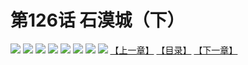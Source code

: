 # 第126话 石漠城（下）
![](https://mhpic.xiaomingtaiji.net/comic/D/斗破苍穹拆分版/126话/1.jpg-zymk.middle.webp)
![](https://mhpic.xiaomingtaiji.net/comic/D/斗破苍穹拆分版/126话/2.jpg-zymk.middle.webp)
![](https://mhpic.xiaomingtaiji.net/comic/D/斗破苍穹拆分版/126话/3.jpg-zymk.middle.webp)
![](https://mhpic.xiaomingtaiji.net/comic/D/斗破苍穹拆分版/126话/4.jpg-zymk.middle.webp)
![](https://mhpic.xiaomingtaiji.net/comic/D/斗破苍穹拆分版/126话/5.jpg-zymk.middle.webp)
![](https://mhpic.xiaomingtaiji.net/comic/D/斗破苍穹拆分版/126话/6.jpg-zymk.middle.webp)
![](https://mhpic.xiaomingtaiji.net/comic/D/斗破苍穹拆分版/126话/7.jpg-zymk.middle.webp)
![](https://mhpic.xiaomingtaiji.net/comic/D/斗破苍穹拆分版/126话/8.jpg-zymk.middle.webp)
[【上一章】](./125.md)
[【目录】](./READMD.md)
[【下一章】](./127.md)
